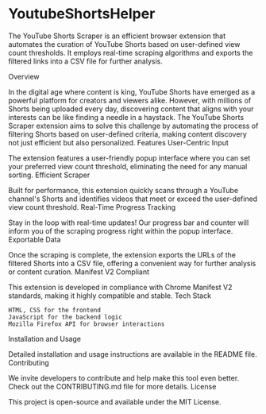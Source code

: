 # YoutubeShortsHelper
The YouTube Shorts Scraper is an efficient browser extension that automates the curation of YouTube Shorts based on user-defined view count thresholds. It employs real-time scraping algorithms and exports the filtered links into a CSV file for further analysis.


Overview

In the digital age where content is king, YouTube Shorts have emerged as a powerful platform for creators and viewers alike. However, with millions of Shorts being uploaded every day, discovering content that aligns with your interests can be like finding a needle in a haystack. The YouTube Shorts Scraper extension aims to solve this challenge by automating the process of filtering Shorts based on user-defined criteria, making content discovery not just efficient but also personalized.
Features
User-Centric Input

The extension features a user-friendly popup interface where you can set your preferred view count threshold, eliminating the need for any manual sorting.
Efficient Scraper

Built for performance, this extension quickly scans through a YouTube channel's Shorts and identifies videos that meet or exceed the user-defined view count threshold.
Real-Time Progress Tracking

Stay in the loop with real-time updates! Our progress bar and counter will inform you of the scraping progress right within the popup interface.
Exportable Data

Once the scraping is complete, the extension exports the URLs of the filtered Shorts into a CSV file, offering a convenient way for further analysis or content curation.
Manifest V2 Compliant

This extension is developed in compliance with Chrome Manifest V2 standards, making it highly compatible and stable.
Tech Stack

    HTML, CSS for the frontend
    JavaScript for the backend logic
    Mozilla Firefox API for browser interactions

Installation and Usage

Detailed installation and usage instructions are available in the README file.
Contributing

We invite developers to contribute and help make this tool even better. Check out the CONTRIBUTING.md file for more details.
License

This project is open-source and available under the MIT License.
